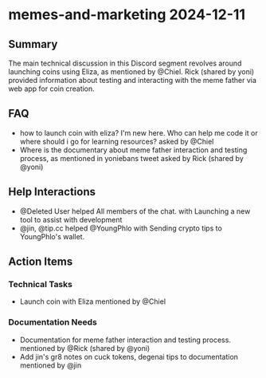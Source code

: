 # memes-and-marketing 2024-12-11

## Summary
The main technical discussion in this Discord segment revolves around launching coins using Eliza, as mentioned by @Chiel. Rick (shared by yoni) provided information about testing and interacting with the meme father via web app for coin creation.

## FAQ
- how to launch coin with eliza? I'm new here. Who can help me code it or where should i go for learning resources? asked by @Chiel
- Where is the documentary about meme father interaction and testing process, as mentioned in yoniebans tweet asked by Rick (shared by @yoni)

## Help Interactions
- @Deleted User helped All members of the chat. with Launching a new tool to assist with development
- @jin, @tip.cc helped @YoungPhlo with Sending crypto tips to YoungPhlo's wallet.

## Action Items

### Technical Tasks
- Launch coin with Eliza mentioned by @Chiel

### Documentation Needs
- Documentation for meme father interaction and testing process. mentioned by @Rick (shared by @yoni)
- Add jin's gr8 notes on cuck tokens, degenai tips to documentation mentioned by @jin